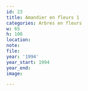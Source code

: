 ```yaml
---
id: 23
title: Amandier en fleurs 1
categories: Arbres en fleurs
w: 65
h: 100
location:
note:
file:
year: '1994'
year_start: 1994
year_end:
image:

---
```

